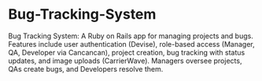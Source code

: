 # Bug-Tracking-System
Bug Tracking System: A Ruby on Rails app for managing projects and bugs. Features include user authentication (Devise), role-based access (Manager, QA, Developer via Cancancan), project creation, bug tracking with status updates, and image uploads (CarrierWave). Managers oversee projects, QAs create bugs, and Developers resolve them.
